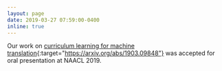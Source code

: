 ```yaml
---
layout: page
date: 2019-03-27 07:59:00-0400
inline: true
---
```


Our work on  [curriculum learning for machine translation](https://arxiv.org/abs/1903.09848){:target="https://arxiv.org/abs/1903.09848"} was accepted for oral presentation at NAACL 2019.
